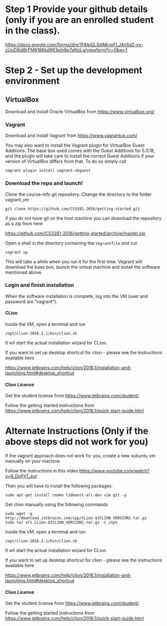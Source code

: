 # Step 1 Provide your github details (only if you are an enrolled student in the class).

https://docs.google.com/forms/d/e/1FAIpQLSdjMcmFLJ4nSdZ-xv-zUuD8jdBrFM618Kkd983eih9p7qNzLg/viewform?c=0&w=1

# Step 2 - Set up the development environment

## VirtualBox

Download and install Oracle VirtualBox from https://www.virtualbox.org/

### Vagrant

Download and install Vagrant from https://www.vagrantup.com/

You may also want to install the Vagrant plugin for VirtualBox Guest Additions. 
The base box used comes with the Guest Additions for 5.0.18, and the plugin will take care 
to install the correct Guest Additions if your version of VirtualBox differs from that.
To do so simply call 

    vagrant plugin install vagrant-vbguest
	
### Download the repo and launch!

Clone the course-info git repository. Change the directory to the folder vagrant_vm

    git clone https://github.com/CS3281-2016/getting-started.git
    
    
if you do not have git on the host machine you can download the repository as a zip from here
  
  https://github.com/CS3281-2016/getting-started/archive/master.zip

Open a shell in the directory containing the `Vagrantfile` and run

    vagrant up

This will take a while when you run it for the first time.
Vagrant will download the base box, launch the virtual machine and install the software mentioned above.

### Login and finish installation

When the software installation is complete, log into the VM (user and password are "vagrant").

#### CLion

Inside the VM, open a terminal and run 

    /opt/clion-2016.2.1/bin/clion.sh
	
It wil start the actual installation wizard for CLion. 

If you want to set up desktop shortcut for clion - please see the instructions available here

https://www.jetbrains.com/help/clion/2016.1/installation-and-launching.html#desktop_shortcut

#### Clion License

Get the student license from https://www.jetbrains.com/student/. 

Follow the getting started instructions from https://www.jetbrains.com/help/clion/2016.1/quick-start-guide.html



# Alternate Instructions (Only if the above steps did not work for you)

If the vagrant approach does not work for you, create a new xubuntu vm manually on your machine. 

  Follow the instructions in this video
   https://www.youtube.com/watch?v=9_DpFhT_euI

Then you will have to install the following packages. 

    sudo apt-get install cmake libboost-all-dev vim git -y

Get clion manually using the following commands

	sudo wget -q http://download.jetbrains.com/cpp/CLion-${CLION_VERSION}.tar.gz
	sudo tar xfz CLion-${CLION_VERSION}.tar.gz -C /opt
	
Inside the VM, open a terminal and run 

    /opt/clion-2016.2.1/bin/clion.sh
	
It wil start the actual installation wizard for CLion. 

If you want to set up desktop shortcut for clion - please see the instructions available here

https://www.jetbrains.com/help/clion/2016.1/installation-and-launching.html#desktop_shortcut

#### Clion License

Get the student license from https://www.jetbrains.com/student/. 

Follow the getting started instructions from https://www.jetbrains.com/help/clion/2016.1/quick-start-guide.html

